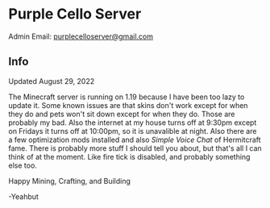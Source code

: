 # Purple Cello Server

Admin Email: [purplecelloserver@gmail.com](mailto:purplecelloserver@gmail.com)

## Info
Updated August 29, 2022

The Minecraft server is running on 1.19 because I have been too lazy to update it.
Some known issues are that skins don't work except for when they do and pets won't sit down except for when they do. Those are probably my bad.
Also the internet at my house turns off at 9:30pm except on Fridays it turns off at 10:00pm, so it is unavalible at night.
Also there are a few optimization mods installed and also *Simple Voice Chat* of Hermitcraft fame.
There is probably more stuff I should tell you about, but that's all I can think of at the moment. Like fire tick is disabled, and probably something else too.

Happy Mining, Crafting, and Building

-Yeahbut
